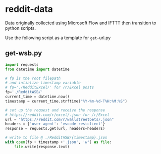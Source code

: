 # reddit-data

Data originally collected using Microsoft Flow and IFTTT then transition to python scripts.

Use the following script as a template for `get-`url.py

## get-wsb.py

```py
import requests
from datetime import datetime

# fp is the root filepath
# and intialize timestamp variable
# fp='./RedditExcel/' for /r/Excel posts
fp='./RedditWSB/'
current_time = datetime.now()
timestamp = current_time.strftime("%Y-%m-%d-T%H:%M:%S")

# set up the request and receive the response
# https://reddit.com/r/excel/.json for /r/Excel
url = "https://reddit.com/r/wallstreetbets/.json"
headers = {'user-agent': 'vscode-restclient'}
response = requests.get(url, headers=headers)

# write to file @ ./RedditWSB/{timestamp}.json
with open(fp + timestamp +'.json', 'w') as file:
    file.write(response.text)
```
